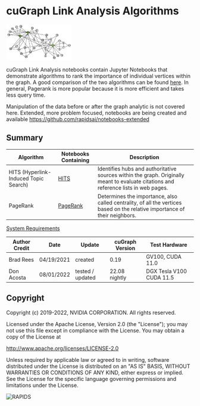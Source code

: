
# cuGraph Link Analysis Algorithms

<img src="../../img/zachary_graph_pagerank.png" width="35%"/>

cuGraph Link Analysis notebooks contain Jupyter Notebooks that demonstrate algorithms to rank the importance of individual vertices within the graph. A good comparison of the two algorithms can be found [here](https://www.ijert.org/research/comparative-analysis-of-pagerank-and-hits-algorithms-IJERTV1IS8530.pdf).
In general, Pagerank is more popular because it is more efficient and takes less query time. 

Manipulation of the data before or after the graph analytic is not covered here.   Extended, more problem focused, notebooks are being created and available https://github.com/rapidsai/notebooks-extended

## Summary

|Algorithm          |Notebooks Containing                                                     |Description                                                  |
| --------------- | ------------------------------------------------------------ | ------------------------------------------------------------ |
|HITS (Hyperlink-Induced Topic Search)  | [HITS](HITS.ipynb)   | Identifies hubs and authoritative sources within the graph. Originally meant to evaluate citations and reference lists in web pages. |
|PageRank | [PageRank](Pagerank.ipynb)               |Determines the importance, also called centrality, of all the vertices based on the relative importance of their neighbors.|


[System Requirements](../../README.md#requirements)

| Author Credit |    Date    |  Update          | cuGraph Version |  Test Hardware |
| --------------|------------|------------------|-----------------|----------------|
| Brad Rees     | 04/19/2021 | created          | 0.19            | GV100, CUDA 11.0
| Don Acosta    | 08/01/2022 | tested / updated | 22.08 nightly   | DGX Tesla V100 CUDA 11.5|

## Copyright

Copyright (c) 2019-2022, NVIDIA CORPORATION.  All rights reserved.

Licensed under the Apache License, Version 2.0 (the "License");  you may not use this file except in compliance with the License.  You may obtain a copy of the License at

http://www.apache.org/licenses/LICENSE-2.0 

Unless required by applicable law or agreed to in writing, software distributed under the License is distributed on an "AS IS" BASIS, WITHOUT WARRANTIES OR CONDITIONS OF ANY KIND, either express or implied.  See the License for the specific language governing permissions and limitations under the License.

![RAPIDS](../../img/rapids_logo.png)
